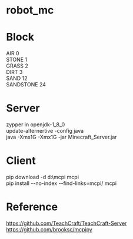 # robot_mc

# Block

AIR                 0  
STONE               1  
GRASS               2  
DIRT                3  
SAND                12  
SANDSTONE           24  

# Server

zypper in openjdk-1_8_0  
update-alternertive -config java  
java -Xms1G -Xmx1G -jar Minecraft_Server.jar  

# Client

pip download -d d:\mcpi mcpi  
pip install --no-index --find-links=mcpi/ mcpi  

# Reference

https://github.com/TeachCraft/TeachCraft-Server  
https://github.com/brooksc/mcpipy  
